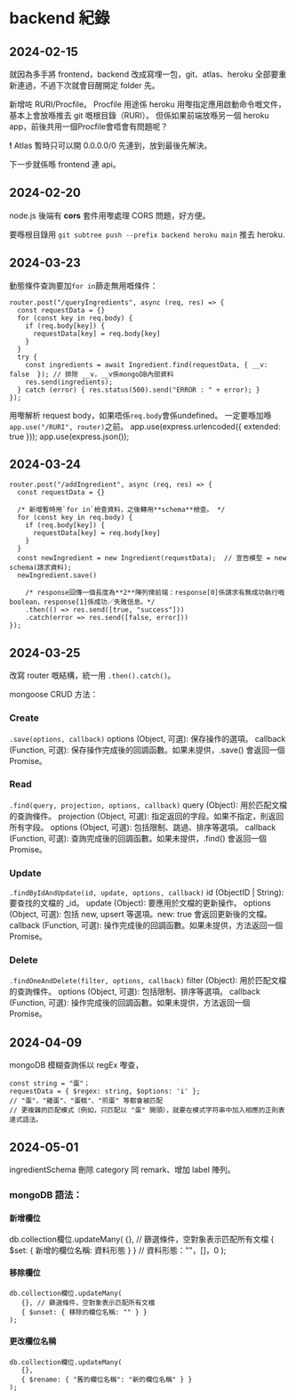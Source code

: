 # backend 紀錄

## 2024-02-15
就因為多手將 frontend，backend 改成寫埋一包，git、atlas、heroku 全部要重新連過，不過下次就會目醒開定 folder 先。

新增咗 RURI/Procfile。
Procfile 用途係 heroku 用嚟指定應用啟動命令嘅文件，基本上會放喺推去 git 嘅根目錄（RURI）。
但係如果前端放喺另一個 heroku app，前後共用一個Procfile會唔會有問題呢？

__!__ Atlas 暫時只可以開 0.0.0.0/0 先連到，放到最後先解決。

下一步就係喺 frontend 連 api。


## 2024-02-20
node.js 後端有 **cors** 套件用嚟處理 CORS 問題，好方便。

要喺根目錄用 `git subtree push --prefix backend heroku main` 推去 heroku.



## 2024-03-23
動態條件查詢要加`for in`篩走無用嘅條件：
```
router.post("/queryIngredients", async (req, res) => {
  const requestData = {}
  for (const key in req.body) {
    if (req.body[key]) {
      requestData[key] = req.body[key]
    }
  }
  try {
    const ingredients = await Ingredient.find(requestData, { __v: false  }); // 排除 __v，__v係mongoDB內部資料
    res.send(ingredients);
  } catch (error) { res.status(500).send("ERROR : " + error); }
});
```

用嚟解析 request body，如果唔係`req.body`會係undefined。
一定要喺加喺`app.use("/RURI", router)`之前。
app.use(express.urlencoded({ extended: true }));
app.use(express.json());



## 2024-03-24
```
router.post("/addIngredient", async (req, res) => {
  const requestData = {}
  
  /* 新增暫時用`for in`檢查資料，之後轉用**schema**檢查。 */
  for (const key in req.body) {
    if (req.body[key]) {
      requestData[key] = req.body[key]
    }
  }
  const newIngredient = new Ingredient(requestData);  // 宣告模型 = new schema(請求資料);
  newIngredient.save()
  
    /* response回傳一個長度為**2**陣列俾前端：response[0]係請求有無成功執行嘅boolean，response[1]係成功／失敗信息。*/
    .then(() => res.send([true, "success"]))
    .catch(error => res.send([false, error]))
});
```


## 2024-03-25
改寫 router 嘅結構，統一用 `.then().catch()`。

mongoose CRUD 方法：
### Create
`.save(options, callback)`
options (Object, 可選): 保存操作的選項。
callback (Function, 可選): 保存操作完成後的回調函數。如果未提供，.save() 會返回一個 Promise。

### Read
`.find(query, projection, options, callback)` 
query (Object): 用於匹配文檔的查詢條件。
projection (Object, 可選): 指定返回的字段。如果不指定，則返回所有字段。
options (Object, 可選): 包括限制、跳過、排序等選項。
callback (Function, 可選): 查詢完成後的回調函數。如果未提供，.find() 會返回一個 Promise。

### Update
`.findByIdAndUpdate(id, update, options, callback)`
id (ObjectID | String): 要查找的文檔的 _id。
update (Object): 要應用於文檔的更新操作。
options (Object, 可選): 包括 new, upsert 等選項。new: true 會返回更新後的文檔。
callback (Function, 可選): 操作完成後的回調函數。如果未提供，方法返回一個 Promise。

### Delete
`.findOneAndDelete(filter, options, callback)`
filter (Object): 用於匹配文檔的查詢條件。
options (Object, 可選): 包括限制、排序等選項。
callback (Function, 可選): 操作完成後的回調函數。如果未提供，方法返回一個 Promise。


## 2024-04-09
mongoDB 模糊查詢係以 regEx 嚟查，
```
const string = "蛋"；
requestData = { $regex: string, $options: 'i' };
// "蛋"，"雞蛋"、"蛋糕"、"煎蛋" 等都會被匹配
// 更複雜的匹配模式（例如，只匹配以 "蛋" 開頭），就要在模式字符串中加入相應的正則表達式語法。
```


## 2024-05-01
ingredientSchema 刪除 category 同 remark、增加 label 陣列。

### mongoDB 語法：
#### 新增欄位
db.collection欄位.updateMany(
   {}, // 篩選條件，空對象表示匹配所有文檔
   { $set: { 新增的欄位名稱: 資料形態 } } // 資料形態：""，[]，0
);

#### 移除欄位
```
db.collection欄位.updateMany(
   {}, // 篩選條件，空對象表示匹配所有文檔
   { $unset: { 移除的欄位名稱: "" } }
);
```

#### 更改欄位名稱
```
db.collection欄位.updateMany(
   {},
   { $rename: { "舊的欄位名稱": "新的欄位名稱" } }
);
```